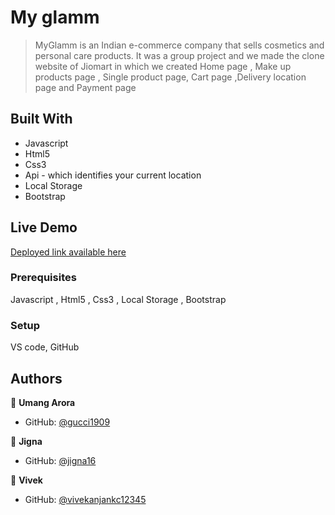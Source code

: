# My glamm

>MyGlamm is an Indian e-commerce company that sells cosmetics and personal care products. It was a group project and we made the clone website of Jiomart in which we created Home page , Make up products page , Single product page, Cart page ,Delivery location page and Payment page

## Built With

- Javascript
- Html5
- Css3
- Api - which identifies your current location
- Local Storage
- Bootstrap

## Live Demo 

[Deployed link available here](https://gucci1909.github.io/My-glamm-Website-Clone/)





### Prerequisites
Javascript , Html5 , Css3 , Local Storage , Bootstrap

### Setup
VS code,
GitHub





## Authors

👤 **Umang Arora**

- GitHub: [@gucci1909](https://github.com/gucci1909)

👤 **Jigna**

- GitHub: [@jigna16](https://github.com/jigna16)

👤 **Vivek**

- GitHub: [@vivekanjankc12345](https://github.com/vivekanjankc12345)
